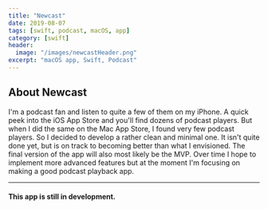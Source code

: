 ```yaml
---
title: "Newcast"
date: 2019-08-07
tags: [swift, podcast, macOS, app]
category: [swift]
header:
  image: "/images/newcastHeader.png"
excerpt: "macOS app, Swift, Podcast"
---
```


## About Newcast
I'm a podcast fan and listen to quite a few of them on my iPhone. A quick peek into the iOS App Store and you'll find dozens of podcast players. But when I did the same on the Mac App Store, I found very few podcast players. So I decided to develop a rather clean and minimal one. It isn't quite done yet, but is on track to becoming better than what I envisioned. The final version of the app will also most likely be the MVP. Over time I hope to implement more advanced features but at the moment I'm focusing on making a good podcast playback app.

________

#### This app is still in development.
